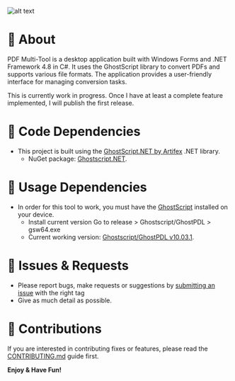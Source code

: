 ![alt text](https://i.postimg.cc/rsb6VqW4/image.png)

# 📃 About
PDF Multi-Tool is a desktop application built with Windows Forms and .NET Framework 4.8 in C#. It uses the GhostScript library to convert PDFs and supports various file formats. The application provides a user-friendly interface for managing conversion tasks.

  
This is currently work in progress. Once I have at least a complete feature implemented, I will publish the first release.

# 📃 Code Dependencies
- This project is built using the [GhostScript.NET by Artifex](https://github.com/ArtifexSoftware/Ghostscript.NET) .NET library.
  - NuGet package: [Ghostscript.NET](https://www.nuget.org/packages/Ghostscript.NET/).

# 📃 Usage Dependencies
- In order for this tool to work, you must have the [GhostScript](https://github.com/ArtifexSoftware/ghostpdl-downloads) installed on your device.
  - Install current version Go to release > Ghostscript/GhostPDL <version> > gs<version>w64.exe
  - Current working version: [Ghostscript/GhostPDL v10.03.1](https://github.com/ArtifexSoftware/ghostpdl-downloads/releases/tag/gs10031).

# 📃 Issues & Requests
- Please report bugs, make requests or suggestions by [submitting an issue](../../issues) with the right tag
- Give as much detail as possible.

# 📃 Contributions
If you are interested in contributing fixes or features, please read the [CONTRIBUTING.md](/CONTRIBUTING.md) guide first.

**Enjoy & Have Fun!**
